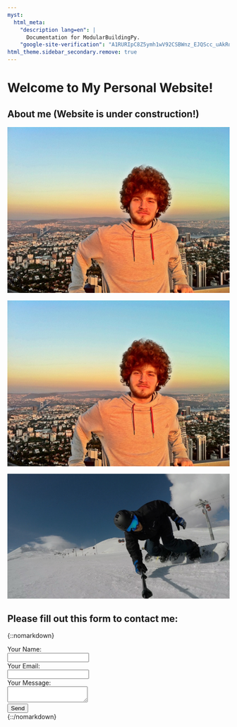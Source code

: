 ```yaml
---
myst:
  html_meta:
    "description lang=en": |
      Documentation for ModularBuildingPy.
    "google-site-verification": "A1RURIpC8Z5ymh1wV92CSBWnz_EJQScc_uAkRdHePwc"
html_theme.sidebar_secondary.remove: true
---
```



# Welcome to My Personal Website!

## About me (Website is under construction!)

<img src="/_static/me1.JPG">


![Image 1](/_static/me1.JPG)

![Image 2](/_static/me2.JPG)

## Please fill out this form to contact me:

{::nomarkdown}
<form action="https://formspree.io/f/myyrzebr" method="POST">
    <label for="name">Your Name:</label><br>
    <input type="text" id="name" name="name" required><br>
    <label for="email">Your Email:</label><br>
    <input type="email" id="email" name="_replyto" required><br>
    <label for="message">Your Message:</label><br>
    <textarea id="message" name="message" required></textarea><br>
    <input type="submit" value="Send">
</form>
{::/nomarkdown}